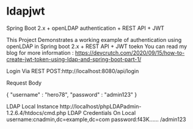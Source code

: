 # ldapjwt
Spring Boot 2.x + openLDAP authentication + REST API + JWT

This Project Demonstrates a working example of authentication using openLDAP in Spring boot 2.x + REST API + JWT toekn
You can read my blog for more information : https://devcrutch.com/2020/09/15/how-to-create-jwt-token-using-ldap-and-spring-boot-part-1/

Login Via REST 
POST:http://localhost:8080/api/login

Request Body 

{
"username" : "hero78",
"password" : "admin123"
}

LDAP Local Instance
http://localhost/phpLDAPadmin-1.2.6.4/htdocs/cmd.php 
LDAP Credentials On Local 
username:cnadmin,dc=example,dc=com
password:f43K...... /admin123